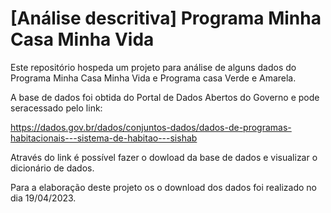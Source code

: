 # [Análise descritiva] Programa Minha Casa Minha Vida
Este repositório hospeda um projeto para análise de alguns dados do Programa Minha Casa Minha Vida e Programa casa Verde e Amarela.

A base de dados foi obtida do Portal de Dados Abertos do Governo e pode seracessado pelo link:

 https://dados.gov.br/dados/conjuntos-dados/dados-de-programas-habitacionais---sistema-de-habitao---sishab

Através do link é possível fazer o dowload da base de dados e visualizar o dicionário de dados.

Para a elaboração deste projeto os o download dos dados foi realizado no dia 19/04/2023.
